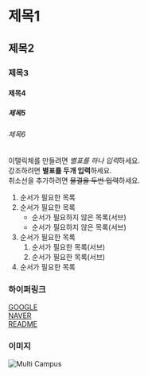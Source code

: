 # 제목1
## 제목2
### 제목3
#### 제목4
##### 제목5
###### 제목6

이탤릭체를 만들려면 *별표를 하나 입력*하세요.       
강조하려면 **별표를 두개 입력**하세요.    
취소선을 추가하려면 ~~물결을 두번 입력~~하세요.     

1. 순서가 필요한 목록
1. 순서가 필요한 목록
   - 순서가 필요하지 않은 목록(서브) 
   - 순서가 필요하지 않은 목록(서브) 
1. 순서가 필요한 목록
    1. 순서가 필요한 목록(서브)
    1. 순서가 필요한 목록(서브)
1. 순서가 필요한 목록    

### 하이퍼링크
[GOOGLE](https://google.com)    
[NAVER](https://naver.com "네이버로 이동합니다.")   
[README](README.md)

### 이미지
![Multi Campus](assetss/logo.png "멀티캠퍼스 로고")
